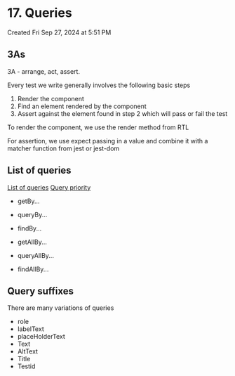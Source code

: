 # 17. Queries
Created Fri Sep 27, 2024 at 5:51 PM

## 3As
3A - arrange, act, assert.

Every test we write generally involves the following basic steps
1. Render the component
2. Find an element rendered by the component
3. Assert against the element found in step 2 which will pass or fail the test

To render the component, we use the render method from RTL

For assertion, we use expect passing in a value and combine it with a matcher function from jest or jest-dom

## List of queries
[List of queries](https://testing-library.com/docs/react-testing-library/cheatsheet/#queries)
[Query priority](https://testing-library.com/docs/queries/about#priority)


- getBy...
- queryBy...
- findBy...

- getAllBy...
- queryAllBy...
- findAllBy...

## Query suffixes
There are many variations of queries
- role
- labelText
- placeHolderText
- Text
- AltText
- Title
- Testid
